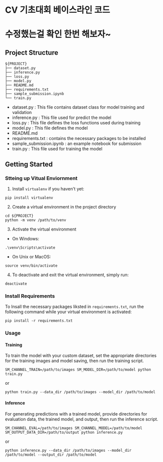 # CV 기초대회 베이스라인 코드
# 수정했는걸 확인 한번 해보자~

## Project Structure

```
${PROJECT}
├── dataset.py
├── inference.py
├── loss.py
├── model.py
├── README.md
├── requirements.txt
├── sample_submission.ipynb
└── train.py
```

- dataset.py : This file contains dataset class for model training and validation
- inference.py : This file used for predict the model
- loss.py : This file defines the loss functions used during training
- model.py : This file defines the model
- README.md
- requirements.txt : contains the necessary packages to be installed
- sample_submission.ipynb : an example notebook for submission
- train.py : This file used for training the model

## Getting Started

### Stteing up Vitual Enviornment

1. Install `virtualenv` if you haven't yet:

```
pip install virtualenv
```

2. Create a virtual environment in the project directory

```
cd ${PROJECT}
python -m venv /path/to/venv
```

3. Activate the virtual environment

- On Windows:

```
.\venv\Scripts\activate
```

- On Unix or MacOS:

```
source venv/bin/activate
```

4. To deactivate and exit the virtual environment, simply run:

```
deactivate
```

### Install Requirements

To Insall the necessary packages liksted in `requirements.txt`, run the following command while your virtual environment is activated:


```
pip install -r requirements.txt
```

### Usage

#### Training

To train the model with your custom dataset, set the appropriate directories for the training images and model saving, then run the training script.

```
SM_CHANNEL_TRAIN=/path/to/images SM_MODEL_DIR=/path/to/model python train.py
```

or 

```
python train.py --data_dir /path/to/images --model_dir /path/to/model
```

#### Inference

For generating predictions with a trained model, provide directories for evaluation data, the trained model, and output, then run the inference script.

```
SM_CHANNEL_EVAL=/path/to/images SM_CHANNEL_MODEL=/path/to/model SM_OUTPUT_DATA_DIR=/path/to/output python inference.py
```

or 

```
python inference.py --data_dir /path/to/images --model_dir /path/to/model --output_dir /path/to/model
```
